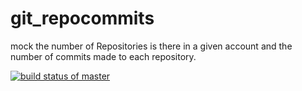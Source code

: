 # git_repocommits
mock the number of Repositories is there in a given account and the number of commits made to each repository.

[![build status of master](https://travis-ci.org/srikii/git_repocommits.svg?branch=master)](https://travis-ci.org/srikii/git_repocommits)
